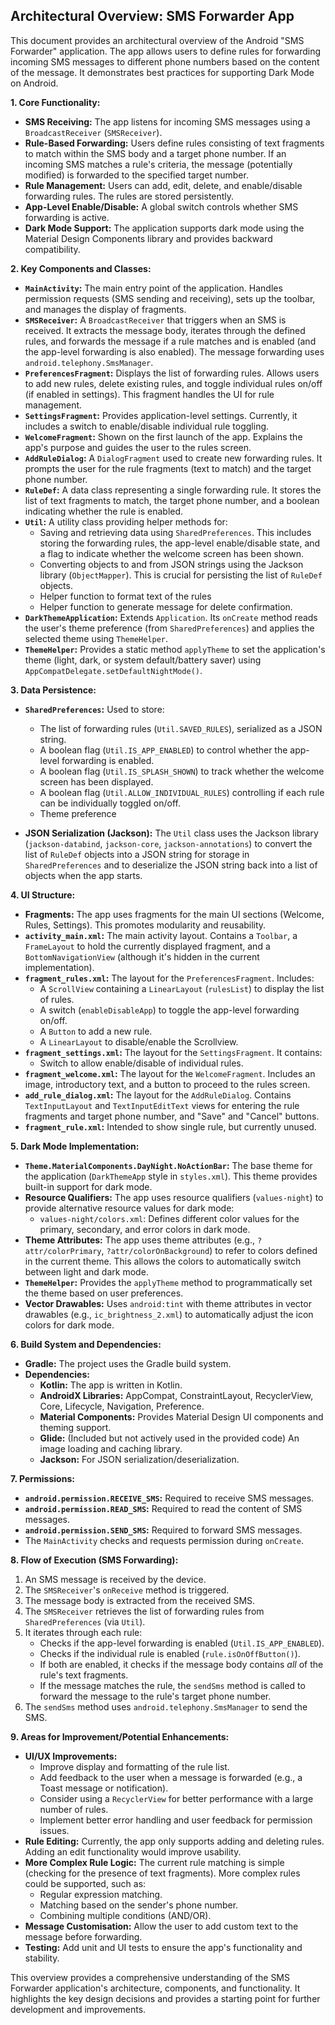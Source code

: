 ## Architectural Overview: SMS Forwarder App

This document provides an architectural overview of the Android "SMS Forwarder" application. The app allows users to define rules for forwarding incoming SMS messages to different phone numbers based on the content of the message. It demonstrates best practices for supporting Dark Mode on Android.

**1\. Core Functionality:**

* **SMS Receiving:**  The app listens for incoming SMS messages using a `BroadcastReceiver` (`SMSReceiver`).  
* **Rule-Based Forwarding:**  Users define rules consisting of text fragments to match within the SMS body and a target phone number.  If an incoming SMS matches a rule's criteria, the message (potentially modified) is forwarded to the specified target number.  
* **Rule Management:** Users can add, edit, delete, and enable/disable forwarding rules. The rules are stored persistently.  
* **App-Level Enable/Disable:**  A global switch controls whether SMS forwarding is active.  
* **Dark Mode Support:**  The application supports dark mode using the Material Design Components library and provides backward compatibility.

**2\. Key Components and Classes:**

* **`MainActivity`:** The main entry point of the application. Handles permission requests (SMS sending and receiving), sets up the toolbar, and manages the display of fragments.  
* **`SMSReceiver`:**  A `BroadcastReceiver` that triggers when an SMS is received. It extracts the message body, iterates through the defined rules, and forwards the message if a rule matches and is enabled (and the app-level forwarding is also enabled).  The message forwarding uses `android.telephony.SmsManager`.  
* **`PreferencesFragment`:**  Displays the list of forwarding rules.  Allows users to add new rules, delete existing rules, and toggle individual rules on/off (if enabled in settings).  This fragment handles the UI for rule management.  
* **`SettingsFragment`:** Provides application-level settings. Currently, it includes a switch to enable/disable individual rule toggling.  
* **`WelcomeFragment`:** Shown on the first launch of the app.  Explains the app's purpose and guides the user to the rules screen.  
* **`AddRuleDialog`:** A `DialogFragment` used to create new forwarding rules. It prompts the user for the rule fragments (text to match) and the target phone number.  
* **`RuleDef`:** A data class representing a single forwarding rule.  It stores the list of text fragments to match, the target phone number, and a boolean indicating whether the rule is enabled.  
* **`Util`:** A utility class providing helper methods for:  
  * Saving and retrieving data using `SharedPreferences`.  This includes storing the forwarding rules, the app-level enable/disable state, and a flag to indicate whether the welcome screen has been shown.  
  * Converting objects to and from JSON strings using the Jackson library (`ObjectMapper`). This is crucial for persisting the list of `RuleDef` objects.  
  * Helper function to format text of the rules  
  * Helper function to generate message for delete confirmation.  
* **`DarkThemeApplication`:**  Extends `Application`.  Its `onCreate` method reads the user's theme preference (from `SharedPreferences`) and applies the selected theme using `ThemeHelper`.  
* **`ThemeHelper`:**  Provides a static method `applyTheme` to set the application's theme (light, dark, or system default/battery saver) using `AppCompatDelegate.setDefaultNightMode()`.

**3\. Data Persistence:**

* **`SharedPreferences`:** Used to store:  
    
  * The list of forwarding rules (`Util.SAVED_RULES`), serialized as a JSON string.  
  * A boolean flag (`Util.IS_APP_ENABLED`) to control whether the app-level forwarding is enabled.  
  * A boolean flag (`Util.IS_SPLASH_SHOWN`) to track whether the welcome screen has been displayed.  
  * A boolean flag (`Util.ALLOW_INDIVIDUAL_RULES`) controlling if each rule can be individually toggled on/off.  
  * Theme preference


* **JSON Serialization (Jackson):** The `Util` class uses the Jackson library (`jackson-databind`, `jackson-core`, `jackson-annotations`) to convert the list of `RuleDef` objects into a JSON string for storage in `SharedPreferences` and to deserialize the JSON string back into a list of objects when the app starts.

**4\. UI Structure:**

* **Fragments:** The app uses fragments for the main UI sections (Welcome, Rules, Settings).  This promotes modularity and reusability.  
* **`activity_main.xml`:**  The main activity layout. Contains a `Toolbar`, a `FrameLayout` to hold the currently displayed fragment, and a `BottomNavigationView` (although it's hidden in the current implementation).  
* **`fragment_rules.xml`:** The layout for the `PreferencesFragment`. Includes:  
  * A `ScrollView` containing a `LinearLayout` (`rulesList`) to display the list of rules.  
  * A switch (`enableDisableApp`) to toggle the app-level forwarding on/off.  
  * A `Button` to add a new rule.  
  * A `LinearLayout` to disable/enable the Scrollview.  
* **`fragment_settings.xml`:** The layout for the `SettingsFragment`. It contains:  
  * Switch to allow enable/disable of individual rules.  
* **`fragment_welcome.xml`:** The layout for the `WelcomeFragment`. Includes an image, introductory text, and a button to proceed to the rules screen.  
* **`add_rule_dialog.xml`:**  The layout for the `AddRuleDialog`.  Contains `TextInputLayout` and `TextInputEditText` views for entering the rule fragments and target phone number, and "Save" and "Cancel" buttons.  
* **`fragment_rule.xml`:**  Intended to show single rule, but currently unused.

**5\. Dark Mode Implementation:**

* **`Theme.MaterialComponents.DayNight.NoActionBar`:**  The base theme for the application (`DarkThemeApp` style in `styles.xml`). This theme provides built-in support for dark mode.  
* **Resource Qualifiers:** The app uses resource qualifiers (`values-night`) to provide alternative resource values for dark mode:  
  * `values-night/colors.xml`: Defines different color values for the primary, secondary, and error colors in dark mode.  
* **Theme Attributes:** The app uses theme attributes (e.g., `?attr/colorPrimary`, `?attr/colorOnBackground`) to refer to colors defined in the current theme.  This allows the colors to automatically switch between light and dark mode.  
* **`ThemeHelper`:**  Provides the `applyTheme` method to programmatically set the theme based on user preferences.  
* **Vector Drawables:**  Uses `android:tint` with theme attributes in vector drawables (e.g., `ic_brightness_2.xml`) to automatically adjust the icon colors for dark mode.

**6\. Build System and Dependencies:**

* **Gradle:** The project uses the Gradle build system.  
* **Dependencies:**  
  * **Kotlin:**  The app is written in Kotlin.  
  * **AndroidX Libraries:**  AppCompat, ConstraintLayout, RecyclerView, Core, Lifecycle, Navigation, Preference.  
  * **Material Components:**  Provides Material Design UI components and theming support.  
  * **Glide:** (Included but not actively used in the provided code) An image loading and caching library.  
  * **Jackson:** For JSON serialization/deserialization.

**7\. Permissions:**

* **`android.permission.RECEIVE_SMS`:** Required to receive SMS messages.  
* **`android.permission.READ_SMS`:** Required to read the content of SMS messages.  
* **`android.permission.SEND_SMS`:** Required to forward SMS messages.  
* The `MainActivity` checks and requests permission during `onCreate`.

**8\. Flow of Execution (SMS Forwarding):**

1. An SMS message is received by the device.  
2. The `SMSReceiver`'s `onReceive` method is triggered.  
3. The message body is extracted from the received SMS.  
4. The `SMSReceiver` retrieves the list of forwarding rules from `SharedPreferences` (via `Util`).  
5. It iterates through each rule:  
   * Checks if the app-level forwarding is enabled (`Util.IS_APP_ENABLED`).  
   * Checks if the individual rule is enabled (`rule.isOnOffButton()`).  
   * If both are enabled, it checks if the message body contains *all* of the rule's text fragments.  
   * If the message matches the rule, the `sendSms` method is called to forward the message to the rule's target phone number.  
6. The `sendSms` method uses `android.telephony.SmsManager` to send the SMS.

**9\. Areas for Improvement/Potential Enhancements:**

* **UI/UX Improvements:**  
  * Improve display and formatting of the rule list.  
  * Add feedback to the user when a message is forwarded (e.g., a Toast message or notification).  
  * Consider using a `RecyclerView` for better performance with a large number of rules.  
  * Implement better error handling and user feedback for permission issues.  
* **Rule Editing:**  Currently, the app only supports adding and deleting rules.  Adding an edit functionality would improve usability.  
* **More Complex Rule Logic:**  The current rule matching is simple (checking for the presence of text fragments).  More complex rules could be supported, such as:  
  * Regular expression matching.  
  * Matching based on the sender's phone number.  
  * Combining multiple conditions (AND/OR).  
* **Message Customisation:**  Allow the user to add custom text to the message before forwarding.  
* **Testing:**  Add unit and UI tests to ensure the app's functionality and stability.

This overview provides a comprehensive understanding of the SMS Forwarder application's architecture, components, and functionality.  It highlights the key design decisions and provides a starting point for further development and improvements.
